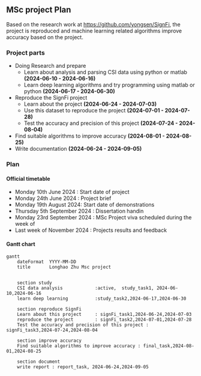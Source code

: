 ## MSc project Plan
Based on the research work at https://github.com/yongsen/SignFi, the project is reproduced and machine learning related algorithms improve accuracy based on the project.
### Project parts
* Doing Research and prepare 
  * Learn about analysis and parsing CSI data using python or matlab **(2024-06-10 - 2024-06-16)**
  * Learn deep learning algorithms and try programming using matlab or python **(2024-06-17 - 2024-06-30)**
* Reproduce the SignFi project
  * Learn about the project **(2024-06-24 - 2024-07-03)**
  * Use this dataset to reproduce the project  **(2024-07-01 - 2024-07-28)**
  * Test the accuracy and precision of this project **(2024-07-24 - 2024-08-04)**
* Find suitable algorithms to improve accuracy   **(2024-08-01 - 2024-08-25)**
* Write documentation **(2024-06-24 - 2024-09-05)**


### Plan 

#### Official timetable
* Monday 10th June 2024 : Start date of project 
* Monday 24th June 2024 :  Project brief
* Monday 19th August 2024: Start date of demonstrations
* Thursday 5th September 2024 : Dissertation handin
* Monday 23rd September 2024 : MSc Project viva scheduled during the week of
* Last week of November 2024 : Projects results and feedback

#### Gantt chart

```Mermaid
gantt
    dateFormat  YYYY-MM-DD
    title       Longhao Zhu Msc project


    section study
    CSI data analysis            :active,  study_task1, 2024-06-10,2024-06-16
    learn deep learning          :study_task2,2024-06-17,2024-06-30

    section reproduce SignFi
    Learn about this project     : signFi_task1,2024-06-24,2024-07-03
    reproduce the project        : signFi_task2,2024-07-01,2024-07-28
    Test the accuracy and precision of this project : signFi_task3,2024-07-24,2024-08-04

    section improve accuracy
    Find suitable algorithms to improve accuracy : final_task,2024-08-01,2024-08-25

    section document
    write report : report_task, 2024-06-24,2024-09-05
```